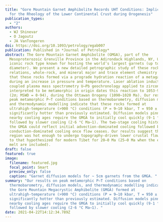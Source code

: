 ```yaml
---
title: "Gore Mountain Garnet Amphibolite Records UHT Conditions: Implications
  for the Rheology of the Lower Continental Crust during Orogenesis"
publication_types:
  - "2"
authors:
  - WJ Shinevar
  - O Jagoutz
  - JA VanTongeren
doi: https://doi.org/10.1093/petrology/egab007
publication: Published in *Journal of Petrology*
abstract: The Gore Mountain Garnet Amphibolite (GMGA), part of the
  Mesoproterozoic Grenville Province in the Adirondack Highlands, NY, USA, is an
  iconic rock type known for hosting the world’s largest garnets (up to 1 m
  diameter). We present a new detailed petrographic study of these rocks. Field
  relations, whole-rock, and mineral major and trace element chemistry suggest
  that these rocks formed via a prograde hydration reaction of a metagabbro
  during an increase in pressure and temperature. Laser ablation inductively
  coupled plasma mass spectrometry U–Pb geochronology applied to zircon
  interpreted to be metamorphic in origin dates this reaction to 1053·9 ± 5·4 Ma
  (2σ; MSWD = 0·94), during the Ottawan Orogeny (1090–1020 Ma). Our results on
  peak metamorphic P–T conditions based on thermobarometry, diffusion models,
  and thermodynamic modelling indicate that these rocks formed at
  ultrahigh-temperature (>900 °C) conditions (P = 9–10 kbar, T = 950 ± 40 °C),
  significantly hotter than previously estimated. Diffusion models pinned by
  nearby cooling ages require the GMGA to initially cool quickly (9·1 °C Ma–1),
  followed by slower cooling (2·6 °C Ma–1). The two-stage cooling history for
  the GMGA could reflect initial advection-dominated cooling followed by
  conduction-dominated cooling once flow ceases. Our results suggest that the
  region was hot enough to undergo topography-driven lower crustal flow similar
  to that hypothesized for modern Tibet for 20–0 Ma (25–0 Ma when the effects of
  melt are included).
draft: false
featured: true
image:
  filename: featured.jpg
  focal_point: Smart
  preview_only: false
  caption: "Garnet diffusion models for ~ 5cm garnets from the GMGA. "
summary: "Our results on peak metamorphic P–T conditions based on
  thermobarometry, diffusion models, and thermodynamic modelling indicate that
  the Gore Mountain Megacrystic Amphibolite (GMGA) formed at
  ultrahigh-temperature (>900 °C) conditions (P = 9–10 kbar, T = 950 ± 40 °C),
  significantly hotter than previously estimated. Diffusion models pinned by
  nearby cooling ages require the GMGA to initially cool quickly (9·1 °C Ma–1),
  followed by slower cooling (2·6 °C Ma–1). "
date: 2021-04-22T14:12:34.789Z
---
```

